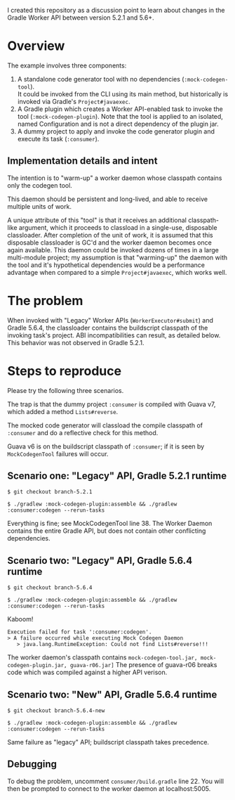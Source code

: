I created this repository as a discussion point to learn about changes in the Gradle Worker API between version 5.2.1 and 5.6+.

# Overview
The example involves three components:
1. A standalone code generator tool with no dependencies (`:mock-codegen-tool`).  
It could be invoked from the CLI using its main method, but historically is invoked via Gradle's `Project#javaexec`.
2. A Gradle plugin which creates a Worker API-enabled task to invoke the tool (`:mock-codegen-plugin`).
Note that the tool is applied to an isolated, named Configuration and is not a direct dependency of the plugin jar.
3. A dummy project to apply and invoke the code generator plugin and execute its task (`:consumer`).

## Implementation details and intent
The intention is to "warm-up" a worker daemon whose classpath contains only the codegen tool.

This daemon should be persistent and long-lived, and able to receive multiple units of work.

A unique attribute of this "tool" is that it receives an additional classpath-like argument, which it proceeds
to classload in a single-use, disposable classloader.  After completion of the unit of work, it is assumed that this
disposable classloader is GC'd and the worker daemon becomes once again available.  This daemon could be invoked dozens 
of times in a large multi-module project; my assumption is that "warming-up" the daemon with the tool and it's hypothetical
dependencies would be a performance advantage when compared to a simple `Project#javaexec`, which works well.

# The problem
When invoked with "Legacy" Worker APIs (`WorkerExecutor#submit`) and Gradle 5.6.4, the classloader contains the 
buildscript classpath of the invoking task's project.  ABI incompatibilities can result, as detailed below.  This 
behavior was not observed in Gradle 5.2.1.

# Steps to reproduce
Please try the following three scenarios.

The trap is that the dummy project `:consumer` is compiled with Guava v7, which added a method `Lists#reverse`.

The mocked code generator will classload the compile classpath of `:consumer` and do a reflective check for this method.

Guava v6 is on the buildscript classpath of `:consumer`; if it is seen by `MockCodegenTool` failures will occur.

## Scenario one: "Legacy" API, Gradle 5.2.1 runtime
`$ git checkout branch-5.2.1`

`$ ./gradlew :mock-codegen-plugin:assemble && ./gradlew :consumer:codegen --rerun-tasks`

Everything is fine; see MockCodegenTool line 38.
The Worker Daemon contains the entire Gradle API, but does not contain other conflicting dependencies.

## Scenario two: "Legacy" API, Gradle 5.6.4 runtime
`$ git checkout branch-5.6.4`

`$ ./gradlew :mock-codegen-plugin:assemble && ./gradlew :consumer:codegen --rerun-tasks`

Kaboom!

```
Execution failed for task ':consumer:codegen'.
> A failure occurred while executing Mock Codegen Daemon
   > java.lang.RuntimeException: Could not find Lists#reverse!!!
```

The worker daemon's classpath contains `mock-codegen-tool.jar, mock-codegen-plugin.jar, guava-r06.jar]`
The presence of guava-r06 breaks code which was compiled against a higher API verison.

## Scenario two: "New" API, Gradle 5.6.4 runtime
`$ git checkout branch-5.6.4-new`

`$ ./gradlew :mock-codegen-plugin:assemble && ./gradlew :consumer:codegen --rerun-tasks`

Same failure as "legacy" API; buildscript classpath takes precedence.

## Debugging
To debug the problem, uncomment `consumer/build.gradle` line 22.  You will then be prompted to connect to the worker 
daemon at localhost:5005.